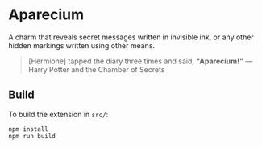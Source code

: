 # Aparecium

A charm that reveals secret messages written in invisible ink, or any
other hidden markings written using other means.

> [Hermione] tapped the diary three times and said, **"Aparecium!"** 
>    — Harry Potter and the Chamber of Secrets 

## Build

To build the extension in `src/`:

```
npm install
npm run build
```
